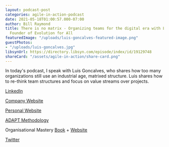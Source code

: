 ```yaml
---
layout: podcast-post
categories: agile-in-action-podcast
date: 2021-05-18T01:00:57.000-07:00
author: Bill Raymond
title: There is no matrix - Organizing teams for the digital era with Luis Gonçalves,
  Founder of Evolution for All
featuredImage: "/uploads/luis-goncalves-featured-image.png"
guestPhotos:
- "/uploads/luis-goncalves.jpg"
libsynUrl: https://directory.libsyn.com/episode/index/id/19129748
shareCard: "/assets/agile-in-action/share-card.png"
---
```

In today's podcast, I speak with Luis Goncalves, who shares how too many organizations still use an industrial age, matrixed structure. Luis shares how to re-think team structures and focus on value streams over projects.

[LinkedIn](linkedin.com/in/luismsg "LinkedIn")

[Company Website](https://evolution4all.com/ "Company Website")

[Personal Website](https://luis-goncalves.com/ "Personal Website")

[ADAPT Methodology](https://adaptmethodology.com/ "ADAPT Methodology")

Organisational Mastery [Book](https://www.amazon.com/Organisational-Mastery-development-blueprint-executive-ebook/dp/B07X8KYZ1K/ref=sr_1_1?dchild=1&keywords=organisational+mastery&qid=1621230592&sr=8-1 "Book") + [Website ](https://www.organisationalmastery.com/ "Website")

[Twitter](https://twitter.com/lgoncalves1979 "Twitter")